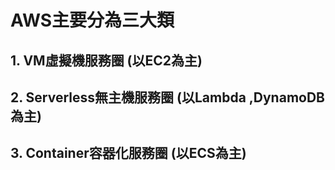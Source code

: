 # AWS主要分為三大類
## 1. VM虛擬機服務圈 (以EC2為主)
## 2. Serverless無主機服務圈 (以Lambda ,DynamoDB為主)
## 3. Container容器化服務圈 (以ECS為主)